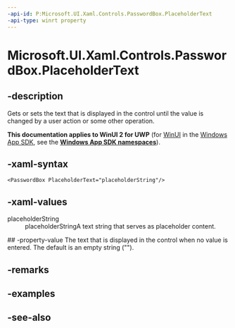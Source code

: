 ```yaml
---
-api-id: P:Microsoft.UI.Xaml.Controls.PasswordBox.PlaceholderText
-api-type: winrt property
---
```


<!-- Property syntax
public string PlaceholderText { get;  set; }
-->

# Microsoft.UI.Xaml.Controls.PasswordBox.PlaceholderText

## -description
Gets or sets the text that is displayed in the control until the value is changed by a user action or some other operation.

**This documentation applies to WinUI 2 for UWP** (for [WinUI](/windows/apps/winui/winui3/) in the [Windows App SDK](/windows/apps/windows-app-sdk/), see the **[Windows App SDK namespaces](/windows/windows-app-sdk/api/winrt/)**).

## -xaml-syntax
```xaml
<PasswordBox PlaceholderText="placeholderString"/>

```


## -xaml-values
<dl><dt>placeholderString</dt><dd>placeholderStringA text string that serves as placeholder content.</dd>
</dl>
## -property-value
The text that is displayed in the control when no value is entered. The default is an empty string ("").

## -remarks

## -examples

## -see-also
